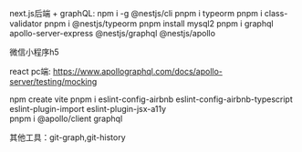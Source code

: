 next.js后端 + graphQL:
npm i -g @nestjs/cli
pnpm i typeorm 
pnpm i class-validator
pnpm i @nestjs/typeorm
pnpm install mysql2
pnpm i graphql apollo-server-express @nestjs/graphql @nestjs/apollo            

微信小程序h5

react pc端:
https://www.apollographql.com/docs/apollo-server/testing/mocking

npm create vite
pnpm i eslint-config-airbnb eslint-config-airbnb-typescript eslint-plugin-import eslint-plugin-jsx-a11y   
pnpm i @apollo/client graphql


其他工具：git-graph,git-history

